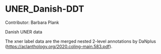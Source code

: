 # UNER_Danish-DDT

Contributor: Barbara Plank

Danish UNER data

The xner label data are the merged nested 2-level annotations by DaNplus (https://aclanthology.org/2020.coling-main.583.pdf). 
